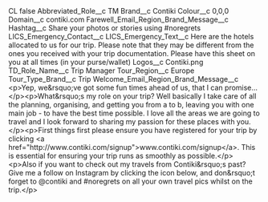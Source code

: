 <?xml version="1.0" encoding="UTF-8"?>
<CustomMetadata xmlns="http://soap.sforce.com/2006/04/metadata" xmlns:xsi="http://www.w3.org/2001/XMLSchema-instance" xmlns:xsd="http://www.w3.org/2001/XMLSchema">
    <label>CL</label>
    <protected>false</protected>
    <values>
        <field>Abbreviated_Role__c</field>
        <value xsi:type="xsd:string">TM</value>
    </values>
    <values>
        <field>Brand__c</field>
        <value xsi:type="xsd:string">Contiki</value>
    </values>
    <values>
        <field>Colour__c</field>
        <value xsi:type="xsd:string">0,0,0</value>
    </values>
    <values>
        <field>Domain__c</field>
        <value xsi:type="xsd:string">contiki.com</value>
    </values>
    <values>
        <field>Farewell_Email_Region_Brand_Message__c</field>
        <value xsi:nil="true"/>
    </values>
    <values>
        <field>Hashtag__c</field>
        <value xsi:type="xsd:string">Share your photos or stories using #noregrets</value>
    </values>
    <values>
        <field>LICS_Emergency_Contact__c</field>
        <value xsi:nil="true"/>
    </values>
    <values>
        <field>LICS_Emergency_Text__c</field>
        <value xsi:type="xsd:string">Here are the hotels allocated to us for our trip. Please note that they may be different from the ones you received with your trip 
documentation. Please have this sheet on you at all times (in your purse/wallet)</value>
    </values>
    <values>
        <field>Logos__c</field>
        <value xsi:type="xsd:string">Contiki.png</value>
    </values>
    <values>
        <field>TD_Role_Name__c</field>
        <value xsi:type="xsd:string">Trip Manager</value>
    </values>
    <values>
        <field>Tour_Region__c</field>
        <value xsi:type="xsd:string">Europe</value>
    </values>
    <values>
        <field>Tour_Type_Brand__c</field>
        <value xsi:type="xsd:string">Trip</value>
    </values>
    <values>
        <field>Welcome_Email_Region_Brand_Message__c</field>
        <value xsi:type="xsd:string">&lt;p&gt;Yep, we&amp;rsquo;ve got some fun times ahead of us, that I can promise…&lt;/p&gt;&lt;p&gt;What&amp;rsquo;s my role on your trip? Well basically I take care of all the planning, organising, and getting you from a to b, leaving you with one main job - to have the best time possible. I love all the areas we are going to travel and I look forward to sharing my passion for these places with you.&lt;/p&gt;&lt;p&gt;First things first please ensure you have registered for your trip by clicking &lt;a href=&quot;http://www.contiki.com/signup&quot;&gt;www.contiki.com/signup&lt;/a&gt;. This is essential for ensuring your trip runs as smoothly as possible.&lt;/p&gt;&lt;p&gt;Also if you want to check out my travels from Contiki&amp;rsquo;s past? Give me a follow on Instagram by clicking the icon below, and don&amp;rsquo;t forget to @contiki and #noregrets on all your own travel pics whilst on the trip.&lt;/p&gt;</value>
    </values>
</CustomMetadata>

